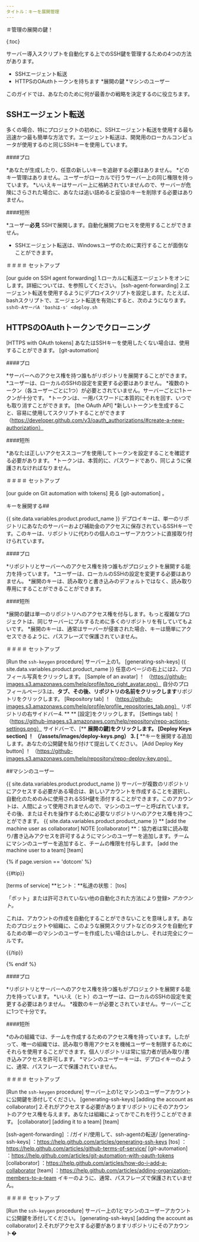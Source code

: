 ```yaml
---
タイトル：キーを展開管理
---
```


＃管理の展開の鍵！

{:toc}

サーバー導入スクリプトを自動化する上でのSSH鍵を管理するための4つの方法があります。

* SSHエージェント転送
* HTTPSのOAuthトークンを持ちます
*展開の鍵
*マシンのユーザー

このガイドでは、あなたのために何が最善かの戦略を決定するのに役立ちます。

## SSHエージェント転送

多くの場合、特にプロジェクトの初めに、SSHエージェント転送を使用する最も迅速かつ最も簡単な方法です。エージェント転送は、開発用のローカルコンピュータが使用するのと同じSSHキーを使用しています。

####プロ

*あなたが生成したり、任意の新しいキーを追跡する必要はありません。
*どのキー管理はありません。ユーザーがローカルで行うサーバー上の同じ権限を持っています。
*いいえキーはサーバー上に格納されていませんので、サーバーが危険にさらされた場合に、あなたは追い詰めると妥協のキーを削除する必要はありません。

####短所

*ユーザー**必見** SSHで展開します。自動化展開プロセスを使用することができません。
* SSHエージェント転送は、Windowsユーザのために実行することが面倒なことができます。

＃＃＃＃ セットアップ

[our guide on SSH agent forwarding] 1.ローカルに転送エージェントをオンにします。詳細については、を参照してください。 [ssh-agent-forwarding]
2.エージェント転送を使用するようにデプロイスクリプトを設定します。たとえば、bashスクリプトで、エージェント転送を有効にすると、次のようになります。 `sshの-AサーバA 'bashは-s' <deploy.sh`

## HTTPSのOAuthトークンでクローニング

[HTTPS with OAuth tokens] あなたはSSHキーを使用したくない場合は、使用することができます。 [git-automation]

####プロ

*サーバーへのアクセス権を持つ誰もがリポジトリを展開することができます。
*ユーザーは、ローカルのSSHの設定を変更する必要はありません。
*複数のトークン（各ユーザーごとに1つ）が必要とされていません。サーバーごとに1トークンが十分です。
*トークンは、一用パスワードに本質的にそれを回す、いつでも取り消すことができます。
[the OAuth API] *新しいトークンを生成すること、容易に使用してスクリプトすることができます（https://developer.github.com/v3/oauth_authorizations/#create-a-new-authorization）

####短所

*あなたは正しいアクセススコープを使用してトークンを設定することを確認する必要があります。
*トークンは、本質的に、パスワードであり、同じように保護されなければなりません。

＃＃＃＃ セットアップ

[our guide on Git automation with tokens] 見る [git-automation] 。

キーを展開する##

{{ site.data.variables.product.product_name }} デプロイキーは、単一のリポジトリにあなたのサーバーおよび補助金のアクセスに保存されているSSHキーです。このキーは、リポジトリに代わりの個人のユーザーアカウントに直接取り付けられています。

####プロ

*リポジトリとサーバーへのアクセス権を持つ誰もがプロジェクトを展開する能力を持っています。
*ユーザーは、ローカルのSSHの設定を変更する必要はありません。
*展開のキーは、読み取りと書き込みのデフォルトではなく、読み取り専用にすることができることができます。

####短所

*展開の鍵は単一のリポジトリへのアクセス権を付与します。もっと複雑なプロジェクトは、同じサーバーにプルするために多くのリポジトリを有していてもよいです。
*展開のキーは、通常はサーバーが侵害された場合、キーは簡単にアクセスできるように、パスフレーズで保護されていません。

＃＃＃＃ セットアップ

[Run the `ssh-keygen` procedure] サーバー上の1。 [generating-ssh-keys]
{{ site.data.variables.product.product_name }} 任意のページの右上には2、プロフィール写真をクリックします。
[Sample of an avatar] ！ （https://github-images.s3.amazonaws.com/help/profile/top_right_avatar.png）
自分のプロフィールページ3.は、**タブ、その後、リポジトリの名前をクリックします**リポジトリをクリックします。
[Repository tab] ！ （https://github-images.s3.amazonaws.com/help/profile/profile_repositories_tab.png）
リポジトリの右サイドバー4. ** ** [設定]をクリックします。
[Settings tab] ！ （https://github-images.s3.amazonaws.com/help/repository/repo-actions-settings.png）
サイドバーで、[** **展開の鍵]をクリックします。
[Deploy Keys section] ！ （/assets/images/deploy-keys.png）
3. [** **キーを展開する追加します。あなたの公開鍵を貼り付けて提出してください。
[Add Deploy Key button] ！ （https://github-images.s3.amazonaws.com/help/repository/repo-deploy-key.png）

##マシンのユーザー

{{ site.data.variables.product.product_name }} サーバーが複数のリポジトリにアクセスする必要がある場合は、新しいアカウントを作成することを選択し、自動化のためのみに使用されるSSH鍵を添付することができます。このアカウントは、人間によって使用されませんので、マシンのユーザーと呼ばれています。その後、またはそれを操作するために必要なリポジトリへのアクセス権を持つことができます。 {{ site.data.variables.product.product_name }} ** [add the machine user as collaborator] NOTE [collaborator] **：協力者は常に読み取り/書き込みアクセスを許可するようにマシンのユーザーを追加します。チームにマシンのユーザーを追加すると、チームの権限を付与します。 [add the machine user to a team] [team]

{% if page.version == 'dotcom' %}

{{#tip}}

[terms of service] **ヒント：**私達の状態： [tos]

「ボット」または許可されていない他の自動化された方法により登録> *アカウント。*

これは、アカウントの作成を自動化することができないことを意味します。あなたのプロジェクトや組織に、このような展開スクリプトなどのタスクを自動化するための単一のマシンのユーザーを作成したい場合はしかし、それは完全にクールです。

{{/tip}}

{% endif %}

####プロ

*リポジトリとサーバーへのアクセス権を持つ誰もがプロジェクトを展開する能力を持っています。
*いいえ（ヒト）のユーザーは、ローカルのSSHの設定を変更する必要はありません。
*複数のキーが必要とされていません。サーバーごとに1つで十分です。

####短所

*のみの組織では、チームを作成するためのアクセス権を持っています。したがって、唯一の組織では、読み取り専用アクセスを機械ユーザーを制限するためにそれらを使用することができます。個人リポジトリは常に協力者が読み取り/書き込みアクセスを許可します。
*マシンのユーザーキーは、デプロイキーのように、通常、パスフレーズで保護されていません。

＃＃＃＃ セットアップ

[Run the `ssh-keygen` procedure] サーバー上の1とマシンのユーザーアカウントに公開鍵を添付してください。 [generating-ssh-keys]
[adding the account as collaborator] 2.それがアクセスする必要がありますリポジトリにそのアカウントのアクセス権を与えます。あなたは組織によってかでこれを行うことができます。 [collaborator] [adding it to a team] [team]

[ssh-agent-forwarding] ：/ガイド/使用して、ssh-agentの転送/
[generating-ssh-keys] ：https://help.github.com/articles/generating-ssh-keys
[tos] ：https://help.github.com/articles/github-terms-of-service/
[git-automation] ：https://help.github.com/articles/git-automation-with-oauth-tokens
[collaborator] ：https://help.github.com/articles/how-do-i-add-a-collaborator
[team] ：https://help.github.com/articles/adding-organization-members-to-a-team
イキーのように、通常、パスフレーズで保護されていません。

＃＃＃＃ セットアップ

[Run the `ssh-keygen` procedure] サーバー上の1とマシンのユーザーアカウントに公開鍵を添付してください。 [generating-ssh-keys]
[adding the account as collaborator] 2.それがアクセスする必要がありますリポジトリにそのアカウント�